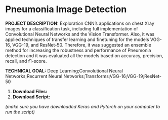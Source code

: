 # Pneumonia Image Detection

**PROJECT DESCRIPTION:** 
Exploration CNN’s applications on chest Xray images for a classification task, including full implementation of Convolutional Neural Networks and the Vision Transformer. Also, it was applied techniques of transfer learning and finetuning for the models VGG-16, VGG-19, and ResNet-50. Therefore, it was suggested an ensemble method for increasing the robustness and performance of Pneumonia detection and it was evaluated all the models based on accuracy, precision, recall, and f1-score.

**TECHNICAL GOAL:** Deep Learning;Convolutional Neural Networks;Recurrent Neural Networks;Transforms;VGG-16;VGG-19;ResNet-50


1)	**Download Files:** 
2)	**Download Script:** 

_(make sure you have downloaded Keras and Pytorch on your computer to run the script)_
